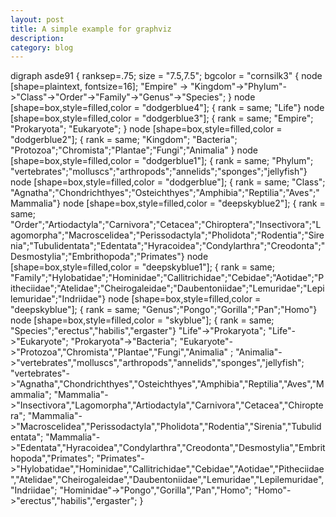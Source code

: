 ```yaml
---
layout: post
title: A simple example for graphviz
description: 
category: blog
---
```


digraph asde91 
{ 
	ranksep=.75; 
	size = "7.5,7.5";
	bgcolor = "cornsilk3"
{ 
	node [shape=plaintext, fontsize=16];
	"Empire" -> "Kingdom"->"Phylum"->"Class"->"Order"->"Family"->"Genus"->"Species";
}
node [shape=box,style=filled,color = "dodgerblue4"]; 
{ rank = same; "Life"} 
node [shape=box,style=filled,color = "dodgerblue3"];
{ rank = same; "Empire"; "Prokaryota"; "Eukaryote"; }
node [shape=box,style=filled,color = "dodgerblue2"]; 
{ rank = same; "Kingdom"; "Bacteria"; "Protozoa";"Chromista";"Plantae";"Fungi";"Animalia" }
node [shape=box,style=filled,color = "dodgerblue1"]; 
{ rank = same; "Phylum"; "vertebrates";"molluscs";"arthropods";"annelids";"sponges";"jellyfish"}
node [shape=box,style=filled,color = "dodgerblue"]; 
{ rank = same; "Class"; "Agnatha";"Chondrichthyes";"Osteichthyes";"Amphibia";"Reptilia";"Aves";"Mammalia"}
node [shape=box,style=filled,color = "deepskyblue2"]; 
{ rank = same; "Order";"Artiodactyla";"Carnivora";"Cetacea";"Chiroptera";"Insectivora";"Lagomorpha";"Macroscelidea";"Perissodactyla";"Pholidota";"Rodentia";"Sirenia";"Tubulidentata";"Edentata";"Hyracoidea";"Condylarthra";"Creodonta";"Desmostylia";"Embrithopoda";"Primates"}
node [shape=box,style=filled,color = "deepskyblue1"]; 
{ rank = same; "Family";"Hylobatidae";"Hominidae";"Callitrichidae";"Cebidae";"Aotidae";"Pitheciidae";"Atelidae";"Cheirogaleidae";"Daubentoniidae";"Lemuridae";"Lepilemuridae";"Indriidae"}
node [shape=box,style=filled,color = "deepskyblue"]; 
{ rank = same; "Genus";"Pongo";"Gorilla";"Pan";"Homo"}
node [shape=box,style=filled,color = "skyblue"]; 
{ rank = same; "Species";"erectus","habilis","ergaster"}
"Life"->"Prokaryota";
"Life"->"Eukaryote";
"Prokaryota"->"Bacteria";
"Eukaryote"->"Protozoa","Chromista","Plantae","Fungi","Animalia" ;
"Animalia"->"vertebrates","molluscs","arthropods","annelids","sponges","jellyfish";
"vertebrates"->"Agnatha","Chondrichthyes","Osteichthyes","Amphibia","Reptilia","Aves","Mammalia";
"Mammalia"->"Insectivora","Lagomorpha","Artiodactyla","Carnivora","Cetacea","Chiroptera";
"Mammalia"->"Macroscelidea","Perissodactyla","Pholidota","Rodentia","Sirenia","Tubulidentata";
"Mammalia"->"Edentata","Hyracoidea","Condylarthra","Creodonta","Desmostylia","Embrithopoda","Primates";
"Primates"->"Hylobatidae","Hominidae","Callitrichidae","Cebidae","Aotidae","Pitheciidae","Atelidae","Cheirogaleidae","Daubentoniidae","Lemuridae","Lepilemuridae","Indriidae";
"Hominidae"->"Pongo","Gorilla","Pan","Homo";
"Homo"->"erectus","habilis","ergaster";
}
